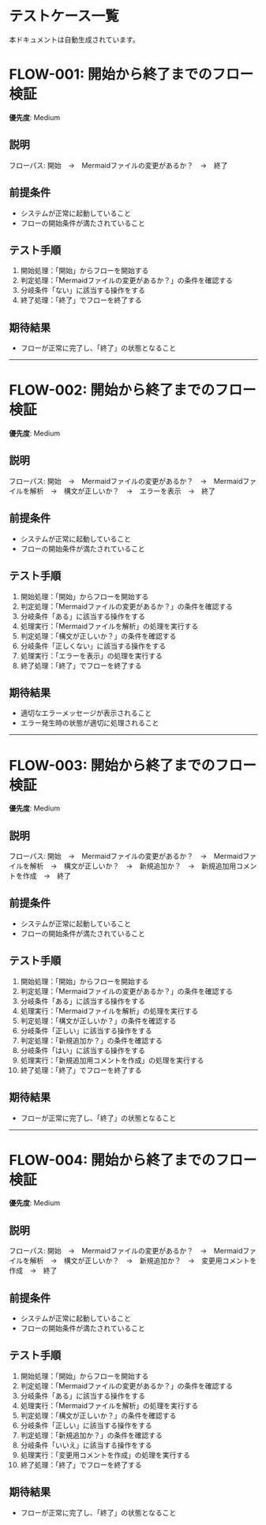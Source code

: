 # テストケース一覧

本ドキュメントは自動生成されています。

# FLOW-001: 開始から終了までのフロー検証

**優先度**: Medium

## 説明
フローパス: 開始　→　Mermaidファイルの変更があるか？　→　終了

## 前提条件
- システムが正常に起動していること
- フローの開始条件が満たされていること

## テスト手順
1. 開始処理：「開始」からフローを開始する
2. 判定処理：「Mermaidファイルの変更があるか？」の条件を確認する
3. 分岐条件「ない」に該当する操作をする
4. 終了処理：「終了」でフローを終了する

## 期待結果
- フローが正常に完了し、「終了」の状態となること

---

# FLOW-002: 開始から終了までのフロー検証

**優先度**: Medium

## 説明
フローパス: 開始　→　Mermaidファイルの変更があるか？　→　Mermaidファイルを解析　→　構文が正しいか？　→　エラーを表示　→　終了

## 前提条件
- システムが正常に起動していること
- フローの開始条件が満たされていること

## テスト手順
1. 開始処理：「開始」からフローを開始する
2. 判定処理：「Mermaidファイルの変更があるか？」の条件を確認する
3. 分岐条件「ある」に該当する操作をする
4. 処理実行：「Mermaidファイルを解析」の処理を実行する
5. 判定処理：「構文が正しいか？」の条件を確認する
6. 分岐条件「正しくない」に該当する操作をする
7. 処理実行：「エラーを表示」の処理を実行する
8. 終了処理：「終了」でフローを終了する

## 期待結果
- 適切なエラーメッセージが表示されること
- エラー発生時の状態が適切に処理されること

---

# FLOW-003: 開始から終了までのフロー検証

**優先度**: Medium

## 説明
フローパス: 開始　→　Mermaidファイルの変更があるか？　→　Mermaidファイルを解析　→　構文が正しいか？　→　新規追加か？　→　新規追加用コメントを作成　→　終了

## 前提条件
- システムが正常に起動していること
- フローの開始条件が満たされていること

## テスト手順
1. 開始処理：「開始」からフローを開始する
2. 判定処理：「Mermaidファイルの変更があるか？」の条件を確認する
3. 分岐条件「ある」に該当する操作をする
4. 処理実行：「Mermaidファイルを解析」の処理を実行する
5. 判定処理：「構文が正しいか？」の条件を確認する
6. 分岐条件「正しい」に該当する操作をする
7. 判定処理：「新規追加か？」の条件を確認する
8. 分岐条件「はい」に該当する操作をする
9. 処理実行：「新規追加用コメントを作成」の処理を実行する
10. 終了処理：「終了」でフローを終了する

## 期待結果
- フローが正常に完了し、「終了」の状態となること

---

# FLOW-004: 開始から終了までのフロー検証

**優先度**: Medium

## 説明
フローパス: 開始　→　Mermaidファイルの変更があるか？　→　Mermaidファイルを解析　→　構文が正しいか？　→　新規追加か？　→　変更用コメントを作成　→　終了

## 前提条件
- システムが正常に起動していること
- フローの開始条件が満たされていること

## テスト手順
1. 開始処理：「開始」からフローを開始する
2. 判定処理：「Mermaidファイルの変更があるか？」の条件を確認する
3. 分岐条件「ある」に該当する操作をする
4. 処理実行：「Mermaidファイルを解析」の処理を実行する
5. 判定処理：「構文が正しいか？」の条件を確認する
6. 分岐条件「正しい」に該当する操作をする
7. 判定処理：「新規追加か？」の条件を確認する
8. 分岐条件「いいえ」に該当する操作をする
9. 処理実行：「変更用コメントを作成」の処理を実行する
10. 終了処理：「終了」でフローを終了する

## 期待結果
- フローが正常に完了し、「終了」の状態となること